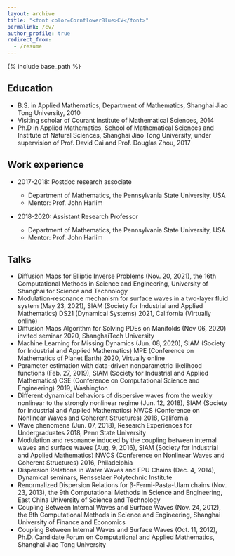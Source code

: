 ```yaml
---
layout: archive
title: "<font color=CornflowerBlue>CV</font>"
permalink: /cv/
author_profile: true
redirect_from:
  - /resume
---
```


{% include base_path %}

## Education

* B.S. in Applied Mathematics, Department of Mathematics, Shanghai Jiao Tong University, 2010
* Visiting scholar of Courant Institute of Mathematical Sciences, 2014 
* Ph.D in Applied Mathematics, School of Mathematical Sciences and Institute of Natural Sciences, Shanghai Jiao Tong University, under supervision of Prof. David Cai and Prof. Douglas Zhou, 2017

## Work experience

* 2017-2018: Postdoc research associate
  * Department of Mathematics, the Pennsylvania State University, USA
  * Mentor: Prof. John Harlim  

* 2018-2020: Assistant Research Professor
  * Department of Mathematics, the Pennsylvania State University, USA
  * Mentor: Prof. John Harlim
  
## Talks

* Diffusion Maps for Elliptic Inverse Problems (Nov. 20, 2021), the 16th Computational Methods in Science and Engineering, University of Shanghai for Science and Technology
* Modulation-resonance mechanism for surface waves in a two-layer fluid system (May 23, 2021), SIAM (Society for Industrial and Applied Mathematics) DS21 (Dynamical Systems) 2021, California (Virtually online)
* Diffusion Maps Algorithm for Solving PDEs on Manifolds (Nov 06, 2020) invited seminar 2020, ShanghaiTech University
* Machine Learning for Missing Dynamics (Jun. 08, 2020), SIAM (Society for Industrial and Applied Mathematics) MPE (Conference on Mathematics of Planet Earth) 2020, Virtually online
* Parameter estimation with data-driven nonparametric likelihood functions (Feb. 27, 2019), SIAM (Society for Industrial and Applied Mathematics) CSE (Conference on Computational Science and Engineering) 2019, Washington
* Different dynamical behaviors of dispersive waves from the weakly nonlinear to the strongly nonlinear regime (Jun. 12, 2018), SIAM (Society for Industrial and Applied Mathematics) NWCS (Conference on Nonlinear Waves and Coherent Structures) 2018, California
* Wave phenomena (Jun. 07, 2018), Research Experiences for Undergraduates 2018, Penn State University
* Modulation and resonance induced by the coupling between internal waves and surface waves (Aug. 9, 2016), SIAM (Society for Industrial and Applied Mathematics) NWCS (Conference on Nonlinear Waves and Coherent Structures) 2016, Philadelphia
* Dispersion Relations in Water Waves and FPU Chains (Dec. 4, 2014), Dynamical seminars, Rensselaer Polytechnic Institute
* Renormalized Dispersion Relations for β-Fermi-Pasta-Ulam chains (Nov. 23, 2013), the 9th Computational Methods in Science and Engineering, East China University of Science and Technology
* Coupling Between Internal Waves and Surface Waves (Nov. 24, 2012), the 8th Computational Methods in Science and Engineering, Shanghai University of Finance and Economics
* Coupling Between Internal Waves and Surface Waves (Oct. 11, 2012), Ph.D. Candidate Forum on Computational and Applied Mathematics, Shanghai Jiao Tong University

  

